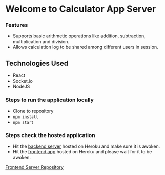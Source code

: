 # Welcome to Calculator App Server

### Features
* Supports basic arithmetic operations like addition, subtraction, multiplication and division.
* Allows calculation log to be shared among different users in session.

## Technologies Used
* React
* Socket.io
* NodeJS

### Steps to run the application locally
* Clone to repository
* `npm install`
* `npm start`

### Steps check the hosted application
* Hit the [backend server](https://calculator-app-server.herokuapp.com/) hosted on Heroku and make sure it is awoken.
* Hit the [frontend app](https://calculator-app-client.herokuapp.com/) hosted on Heroku and please wait for it to be awoken.

[Frontend Server Repository](https://github.com/swapnilblues/calculator-app-client)